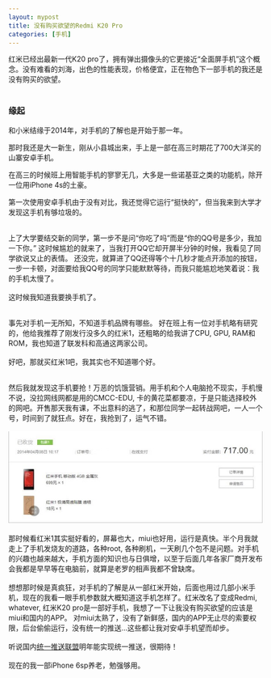 ```yaml
---
layout: mypost
title: 没有购买欲望的Redmi K20 Pro
categories: [手机]
---
```


红米已经出最新一代K20 pro了，拥有弹出摄像头的它更接近“全面屏手机”这个概念。没有难看的刘海，出色的性能表现，价格便宜，正在物色下一部手机的我还是没有购买的欲望。
<br/><br/>
### 缘起
<p>和小米结缘于2014年，对手机的了解也是开始于那一年。</p>
<p>那时我还是大一新生，刚从小县城出来，手上是一部在高三时期花了700大洋买的山寨安卓手机。</p>
<p>在高三的时候班上用智能手机的寥寥无几，大多是一些诺基亚之类的功能机，除开一位用iPhone 4s的土豪。</p>
第一次使用安卓手机由于没有对比，我还觉得它运行“挺快的”，但当我来到大学才发现这手机有够垃圾的。
<br/><br/>

上了大学要结交新的同学，第一步不是问“你吃了吗”而是“你的QQ号是多少，我加一下你。”
这时候尴尬的就来了，当我打开QQ它却开屏半分钟的时候，我看见了同学欲说又止的表情。
还没完，就算进了QQ还得等个十几秒才能点开添加的按钮，一步一卡顿，对面要给我QQ号的同学只能默默等待，而我只能尴尬地笑着说：我的手机太慢了。
<br/><br/>
这时候我知道我要换手机了。
<br/><br/>

事先对手机一无所知，不知道手机品牌有哪些。
好在班上有一位对手机略有研究的，他给我推荐了刚发行没多久的红米1，还粗略的给我讲了CPU, GPU, RAM和ROM，我也知道了联发科和高通这两家公司。
<br/><br/>
好吧，那就买红米1吧，我其实也不知道哪个好。
<br/><br/>

然后我就发现这手机要抢！万恶的饥饿营销。用手机和个人电脑抢不现实，手机慢不说，没拉网线网都是用的CMCC-EDU, 卡的黄花菜都要凉，于是只能选择校外的网吧。开售那天我有课，不出意料的逃了，和那位同学一起转战网吧，一人一个号，时间到了就狂点。好在，我抢到了，运气不错。
<br/><br/>
![红米1](/img/红米手机.jpg)
<br/><br/>
那时候看红米1其实挺好看的，屏幕也大，miui也好用，运行是真快。半个月我就走上了手机发烧友的道路，各种root, 各种刷机，一天刷几个包不是问题。对手机的兴趣也越来越大，手机方面的知识也与日俱增，以至于后面几年各家厂商开发布会我都是早早等在电脑前，就算是老罗的相声我都不曾缺席。
<br/><br/>
想想那时候是真疯狂，对手机的了解是从一部红米开始，后面也用过几部小米手机，现在的我看一眼手机参数就大概知道这手机怎样了。红米改名了变成Redmi, whatever, 红米K20 pro是一部好手机，我想了一下让我没有购买欲望的应该是miui和国内的APP。 对miui太熟了，没有了新鲜感，国内的APP无止尽的索要权限，后台偷偷运行，没有统一的推送...这些都让我对安卓手机望而却步。
<br/><br/>
听说国内[统一推送联盟](http://www.chinaupa.com/)明年能实现统一推送，很期待！
<br/><br/>
现在的我一部iPhone 6sp养老，勉强够用。
